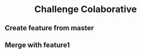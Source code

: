 <h1 align="center">Challenge Colaborative</h1>


## Create feature from master

## Merge with feature1
